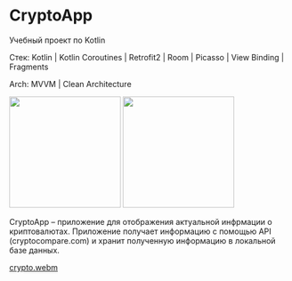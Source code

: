 # CryptoApp
Учебный проект по Kotlin

Стек: Kotlin | Kotlin Coroutines | Retrofit2 | Room | Picasso | View Binding | Fragments

Arch: MVVM | Clean Architecture


<img src="https://github.com/vsened/CryptoApp/assets/62769202/0df06c71-8c82-4b2d-9731-7a681a798336" width="200">
<img src="https://github.com/vsened/CryptoApp/assets/62769202/a523d0f0-48e5-4b4f-b269-cf3c88a1697b" width="200">


CryptoApp – приложение для отображения актуальной инфрмации о криптовалютах. 
Приложение получает информацию с помощью API (cryptocompare.com) и хранит полученную информацию в локальной базе данных. 

[crypto.webm](https://github.com/vsened/CryptoApp/assets/62769202/5a02a0e9-e6b2-457a-8eb7-b2163e8594e6)
